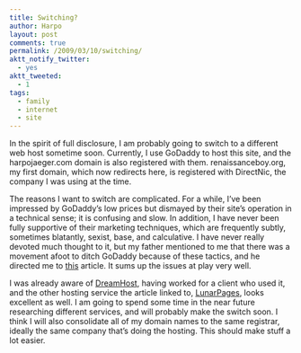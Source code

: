 ```yaml
---
title: Switching?
author: Harpo
layout: post
comments: true
permalink: /2009/03/10/switching/
aktt_notify_twitter:
  - yes
aktt_tweeted:
  - 1
tags:
  - family
  - internet
  - site
---
```

In the spirit of full disclosure, I am probably going to switch to a different web host sometime soon. Currently, I use GoDaddy to host this site, and the harpojaeger.com domain is also registered with them. renaissanceboy.org, my first domain, which now redirects here, is registered with DirectNic, the company I was using at the time.

The reasons I want to switch are complicated. For a while, I&#8217;ve been impressed by GoDaddy&#8217;s low prices but dismayed by their site&#8217;s operation in a technical sense; it is confusing and slow. In addition, I have never been fully supportive of their marketing techniques, which are frequently subtly, sometimes blatantly, sexist, base, and calculative. I have never really devoted much thought to it, but my father mentioned to me that there was a movement afoot to ditch GoDaddy because of these tactics, and he directed me to <a href="http://glenniacampbell.typepad.com/silenti/2009/02/godaddysucks.html" target="_blank">this</a> article. It sums up the issues at play very well.

I was already aware of <a href="http://dreamhost.com/" target="_blank">DreamHost</a>, having worked for a client who used it, and the other hosting service the article linked to, <a href="http://www.lunarpages.com/" target="_blank">LunarPages</a>, looks excellent as well. I am going to spend some time in the near future researching different services, and will probably make the switch soon. I think I will also consolidate all of my domain names to the same registrar, ideally the same company that&#8217;s doing the hosting. This should make stuff a lot easier.